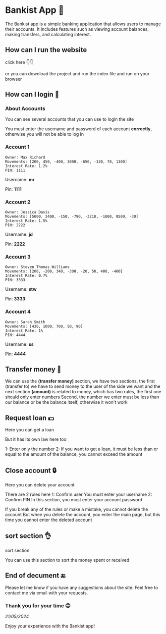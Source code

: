 # Bankist App 🏦

The Bankist app is a simple banking application that allows users to manage their accounts. It includes features such as viewing account balances, making transfers, and calculating interest.

## How can I run the website

click here 👇👇
<a href="https://bankist-max-richard.netlify.app/"><a>

or you can download the project and run the index file and run on your browser

## How can I login 🧐

### About Accounts

You can see several accounts that you can use to login the site

You must enter the username and password of each account **correctly**, otherwise you will not be able to log in

### Account 1

```
Owner: Max Richard
Movements: [200, 450, -400, 3000, -650, -130, 70, 1300]
Interest Rate: 1.2%
PIN: 1111
```

Username: **mr**

Pin: **1111**

### Account 2

```
Owner: Jessica Davis
Movements: [5000, 3400, -150, -790, -3210, -1000, 8500, -30]
Interest Rate: 1.5%
PIN: 2222
```

Username: **jd**

Pin: **2222**

### Account 3

```
Owner: Steven Thomas Williams
Movements: [200, -200, 340, -300, -20, 50, 400, -460]
Interest Rate: 0.7%
PIN: 3333
```

Username: **stw**

Pin: **3333**

### Account 4

```
Owner: Sarah Smith
Movements: [430, 1000, 700, 50, 90]
Interest Rate: 1%
PIN: 4444
```

Username: **ss**

Pin: **4444**

## Transfer money 💱

We can use the **(transfer money)** section, we have two sections, the first (transfer to) we have to send money to the user of the side we want and the next section **(amount)** is related to money, which has two rules, the first one should only enter numbers Second, the number we enter must be less than our balance or be the balance itself, otherwise it won't work

## Request loan 💵

Here you can get a loan

But it has its own law here too

1: Enter only the number
2: If you want to get a loan, it must be less than or equal to the amount of the balance, you cannot exceed the amount

## Close account 🔒

Here you can delete your account

There are 2 rules here
1: Confirm user
You must enter your username
2: Confirm PIN
In this section, you must enter your account password

If you break any of the rules or make a mistake, you cannot delete the account
But when you delete the account, you enter the main page, but this time you cannot enter the deleted account

## sort section 👌

sort section

You can use this section to sort the money spent or received

## End of decument 🔚

Please let me know if you have any suggestions about the site. Feel free to contact me via email with your requests.

### Thank you for your time 😊

*21/05/2024*

Enjoy your experience with the Bankist app!
